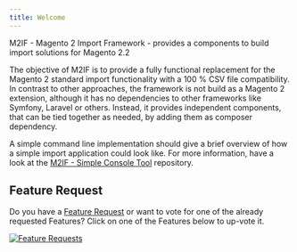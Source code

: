 ```yaml
---
title: Welcome
---
```


M2IF - Magento 2 Import Framework - provides a components to build import solutions for Magento 2.2

The objective of M2IF is to provide a fully functional replacement for the Magento 2 standard import functionality with a 100 % CSV file compatibility. In contrast to other approaches, the framework is not build as a Magento 2 extension, although it has no dependencies to other frameworks like Symfony, Laravel or others. Instead, it provides independent components, that can be tied together as needed, by adding them as composer dependency.

A simple command line implementation should give a brief overview of how a simple import application could look like. For more information, have a look at the [M2IF - Simple Console Tool](https://github.com/techdivision/import-cli-simple) repository.

## Feature Request

Do you have a [Feature Request](https://feathub.com/techdivision/import-cli-simple) or want to vote for one of the already requested Features? Click on one of the Features below to up-vote it.

[![Feature Requests](http://feathub.com/techdivision/import-cli-simple?format=svg)](http://feathub.com/techdivision/import-cli-simple)
